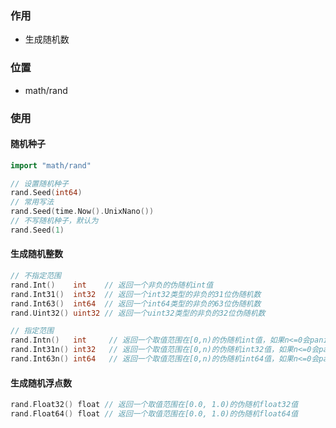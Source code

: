 ### 作用

* 生成随机数

### 位置

* math/rand

### 使用

#### 随机种子

```go
import "math/rand"

// 设置随机种子
rand.Seed(int64)
// 常用写法
rand.Seed(time.Now().UnixNano())
// 不写随机种子，默认为
rand.Seed(1)
```



#### 生成随机整数

```go
// 不指定范围
rand.Int()    int    // 返回一个非负的伪随机int值
rand.Int31()  int32  // 返回一个int32类型的非负的31位伪随机数
rand.Int63()  int64  // 返回一个int64类型的非负的63位伪随机数
rand.Uint32() uint32 // 返回一个uint32类型的非负的32位伪随机数

// 指定范围
rand.Intn()   int     // 返回一个取值范围在[0,n)的伪随机int值，如果n<=0会panic
rand.Int31n() int32   // 返回一个取值范围在[0,n)的伪随机int32值，如果n<=0会panic
rand.Int63n() int64   // 返回一个取值范围在[0,n)的伪随机int64值，如果n<=0会panic
```



#### 生成随机浮点数

```go
rand.Float32() float // 返回一个取值范围在[0.0, 1.0)的伪随机float32值
rand.Float64() float // 返回一个取值范围在[0.0, 1.0)的伪随机float64值
```

